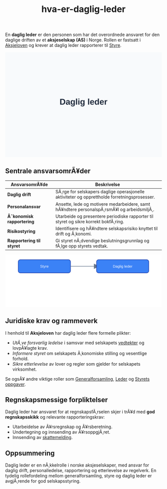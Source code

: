 ﻿---
title: "hva-er-daglig-leder"
meta_title: "hva-er-daglig-leder"
meta_description: 'En **daglig leder** er den personen som har det overordnede ansvaret for den daglige driften av et **aksjeselskap (AS)** i Norge. Rollen er fastsatt i [Aksjelov...'
slug: hva-er-daglig-leder
type: blog
layout: pages/single
---

En **daglig leder** er den personen som har det overordnede ansvaret for den daglige driften av et **aksjeselskap (AS)** i Norge. Rollen er fastsatt i [Aksjeloven](/blogs/regnskap/hva-er-aksjeloven "Hva er Aksjeloven? Regler for Aksjeselskaper i Norge") og krever at daglig leder rapporterer til [Styre](/blogs/regnskap/hva-er-styre "Hva er et Styre?").

![Illustrasjon av rollen Daglig leder](hva-er-daglig-leder-image.svg)

## Sentrale ansvarsomrÃ¥der

| AnsvarsomrÃ¥de               | Beskrivelse                                                                                  |
|-----------------------------|----------------------------------------------------------------------------------------------|
| **Daglig drift**            | SÃ¸rge for selskapers daglige operasjonelle aktiviteter og opprettholde forretningsprosesser. |
| **Personalansvar**          | Ansette, lede og motivere medarbeidere, samt hÃ¥ndtere personalspÃ¸rsmÃ¥l og arbeidsmiljÃ¸.       |
| **Ã˜konomisk rapportering**  | Utarbeide og presentere periodiske rapporter til styret og sikre korrekt bokfÃ¸ring.           |
| **Risikostyring**           | Identifisere og hÃ¥ndtere selskapsrisiko knyttet til drift og Ã¸konomi.                        |
| **Rapportering til styret** | Gi styret nÃ¸dvendige beslutningsgrunnlag og fÃ¸lge opp styrets vedtak.                        |

![Styringsstruktur mellom styre og daglig leder](styringsstruktur-daglig-leder.svg)

## Juridiske krav og rammeverk

I henhold til **Aksjeloven** har daglig leder flere formelle plikter:

* *UtÃ¸ve forsvarlig ledelse* i samsvar med selskapets [vedtekter](/blogs/regnskap/vedtekter "Vedtekter: Definisjon, Krav og Betydning i Norsk Regnskap") og lovpÃ¥lagte krav.
* *Informere styret* om selskapets Ã¸konomiske stilling og vesentlige forhold.
* *Sikre etterlevelse* av lover og regler som gjelder for selskapets virksomhet.

Se ogsÃ¥ andre viktige roller som [Generalforsamling](/blogs/regnskap/hva-er-generalforsamling "Hva er Generalforsamling? Roller og Ansvar"), [Leder](/blogs/regnskap/leder "Leder: Roller og Ansvar i Norske Selskaper") og [Styrets oppgaver](/blogs/regnskap/hva-er-styre "Hva er et Styre?").

## Regnskapsmessige forpliktelser

Daglig leder har ansvaret for at regnskapsfÃ¸rselen skjer i trÃ¥d med **god regnskapsskikk** og relevante rapporteringskrav:

* Utarbeidelse av Ã¥rsregnskap og Ã¥rsberetning.
* Undertegning og innsending av Ã¥rsoppgjÃ¸ret.
* Innsending av [skattemelding](/blogs/regnskap/skattemelding "Skattemelding").

## Oppsummering

Daglig leder er en nÃ¸kkelrolle i norske aksjeselskaper, med ansvar for daglig drift, personalledelse, rapportering og etterlevelse av regelverk. En tydelig rollefordeling mellom generalforsamling, styre og daglig leder er avgjÃ¸rende for god selskapsstyring.




